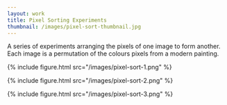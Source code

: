 ```yaml
---
layout: work
title: Pixel Sorting Experiments
thumbnail: /images/pixel-sort-thumbnail.jpg
---
```


A series of experiments arranging the pixels of one image to form another.
Each image is a permutation of the colours pixels from a modern painting.

{% include figure.html src="/images/pixel-sort-1.png" %}

{% include figure.html src="/images/pixel-sort-2.png" %}

{% include figure.html src="/images/pixel-sort-3.png" %}

